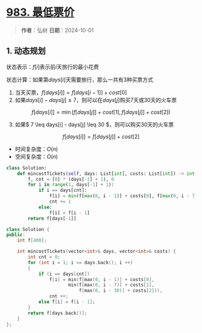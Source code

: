 # [983. 最低票价](https://leetcode.cn/problems/minimum-cost-for-tickets/description/)

> **作者**：弘树
> **日期**：2024-10-01

## 1. 动态规划

状态表示：$f[i]$表示前$i$天旅行的最小花费

状态计算：如果第$days[i]$天需要旅行，那么一共有3种买票方式

1. 当天买票，$f[days[i]] = f[days[i - 1]] + cost[0]$
2. 如果$days[i] - days[j] \leq 7$，则可以在$days[j]$购买7天或30天的火车票

$$
    f[days[i]] = \min(f[days[j]] + cost[1], f[days[j]] + cost[2])
$$

3. 如果$ 7 \leq days[i] - days[j] \leq 30 $，则可以购买30天的火车票

$$
    f[days[i]] = f[days[j]] + cost[2]
$$

- 时间复杂度：$O(n)$
- 空间复杂度：$O(n)$

```Python
class Solution:
    def mincostTickets(self, days: List[int], costs: List[int]) -> int:
        f, cnt = [0] * (days[-1] + 1), 0
        for i in range(1, days[-1] + 1):
            if i == days[cnt]:
                f[i] = min(f[max(0, i - 1)] + costs[0], f[max(0, i - 7)] + costs[1], f[max(0, i - 30)] + costs[2])
                cnt += 1
            else:
                f[i] = f[i - 1]
        return f[days[-1]]
```

```C++
class Solution {
public:
    int f[400];

    int mincostTickets(vector<int>& days, vector<int>& costs) {
        int cnt = 0;
        for (int i = 1; i <= days.back(); i ++)
        {
            if (i == days[cnt])
                f[i] = min(f[max(0, i - 1)] + costs[0],
                       min(f[max(0, i - 7)] + costs[1],
                           f[max(0, i - 30)] + costs[2])),
                cnt ++;
            else f[i] = f[i - 1];
        }
        return f[days.back()];
    }
};
```